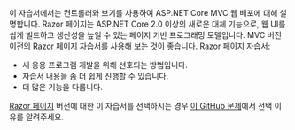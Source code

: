 이 자습서에서는 컨트롤러와 보기를 사용하여 ASP.NET Core MVC 웹 배포에 대해 설명합니다. Razor 페이지는 ASP.NET Core 2.0 이상의 새로운 대체 기능으로, 웹 UI를 쉽게 빌드하고 생산성을 높일 수 있는 페이지 기반 프로그래밍 모델입니다. MVC 버전 이전의 [Razor 페이지](xref:tutorials/razor-pages/razor-pages-start) 자습서를 사용해 보는 것이 좋습니다. Razor 페이지 자습서:

* 새 응용 프로그램 개발을 위해 선호되는 방법입니다.
* 자습서 내용을 좀 더 쉽게 진행할 수 있습니다.
* 더 많은 기능을 다룹니다.

[Razor 페이지](xref:tutorials/razor-pages/razor-pages-start) 버전에 대한 이 자습서를 선택하시는 경우 [이 GitHub 문제](https://github.com/aspnet/Docs/issues/6146)에서 선택 이유를 알려주세요.
